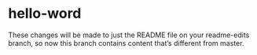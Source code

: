 # hello-word

These changes will be made to just the README file on your readme-edits branch, so now this branch contains content that’s different from master.
